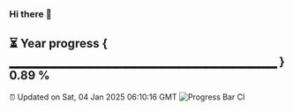 ### Hi there 👋
⏳ Year progress { ▁▁▁▁▁▁▁▁▁▁▁▁▁▁▁▁▁▁▁▁▁▁▁▁▁▁▁▁▁▁ } 0.89 %
---
⏰ Updated on Sat, 04 Jan 2025 06:10:16 GMT
![Progress Bar CI](https://github.com/Moyi321/Moyi321/workflows/Progress%20Bar%20CI/badge.svg)

